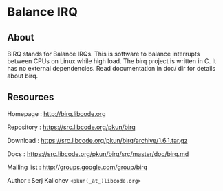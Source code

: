 # Balance IRQ

## About

BIRQ stands for Balance IRQs. This is software to balance interrupts between
CPUs on Linux while high load. The birq project is written in C. It has no
external dependencies. Read documentation in doc/ dir for details about birq.


## Resources

Homepage : http://birq.libcode.org

Repository : https://src.libcode.org/pkun/birq

Download : https://src.libcode.org/pkun/birq/archive/1.6.1.tar.gz

Docs : https://src.libcode.org/pkun/birq/src/master/doc/birq.md

Mailing list : http://groups.google.com/group/birq

Author : Serj Kalichev `<pkun(_at_)libcode.org>`

